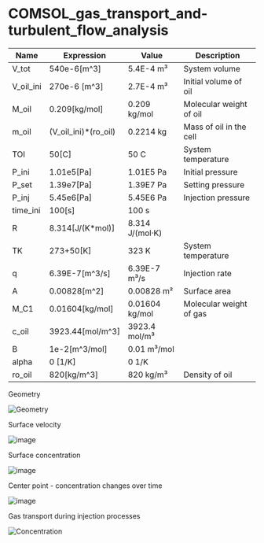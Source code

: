 # COMSOL_gas_transport_and-turbulent_flow_analysis


| Name     | Expression      | Value     |  Description     |
| ------------- | ------------- | -------- | --------- |
| V_tot	| 540e-6[m^3]	| 5.4E-4 m³	| System volume |
| V_oil_ini	| 270e-6 [m^3] |	2.7E-4 m³	| Initial volume of oil |
| M_oil	| 0.209[kg/mol]	| 0.209 kg/mol	| Molecular weight of oil |
| m_oil	| (V_oil_ini)*(ro_oil)	| 0.2214 kg	| Mass of oil in the cell |
| TOI	| 50[C]	| 50 C	| System temperature |
| P_ini	| 1.01e5[Pa]	| 1.01E5 Pa	| Initial pressure |
| P_set	| 1.39e7[Pa]	| 1.39E7 Pa	| Setting pressure |
| P_inj	| 5.45e6[Pa]	| 5.45E6 Pa	| Injection pressure |
| time_ini	| 100[s]	| 100 s |  |	
| R	| 8.314[J/(K*mol)]	| 8.314 J/(mol·K) |  |	
| TK	| 273+50[K]	| 323 K	| System temperature |
| q	| 6.39E-7[m^3/s]	| 6.39E-7 m³/s	| Injection rate |
| A	| 0.00828[m^2]	| 0.00828 m²	| Surface area |
| M_C1	| 0.01604[kg/mol]	| 0.01604 kg/mol	| Molecular weight of gas |
| c_oil	| 3923.44[mol/m^3]	| 3923.4 mol/m³	|  |
| B	| 1e-2[m^3/mol]	| 0.01 m³/mol |  |	
| alpha	| 0 [1/K]	| 0 1/K |	 |
| ro_oil	| 820[kg/m^3]	| 820 kg/m³	| Density of oil |

Geometry

![Geometry](https://user-images.githubusercontent.com/86640902/209020350-a7b6245a-777b-45c9-8286-8179784ca0c6.png)

Surface velocity

![image](https://user-images.githubusercontent.com/86640902/209023584-7cbfe43e-4d45-42a0-a5d9-37900b8e2c1e.png)

Surface concentration

![image](https://user-images.githubusercontent.com/86640902/209023651-0cb2ebe5-e095-41e1-9bd9-f9cdf65746fe.png)

Center point - concentration changes over time

![image](https://user-images.githubusercontent.com/86640902/209019163-29b680bf-03a6-4c6a-9594-79315b156db9.png)

Gas transport during injection processes

![Concentration](https://user-images.githubusercontent.com/86640902/209023203-4f951c5c-2070-406c-b8a9-1de68f5b3a5c.gif)
